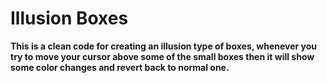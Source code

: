 # Illusion Boxes

**This is a clean code for creating an illusion type of boxes, whenever you try to move your cursor above some of the small boxes then it will show some color changes and 
revert back to normal one.**
